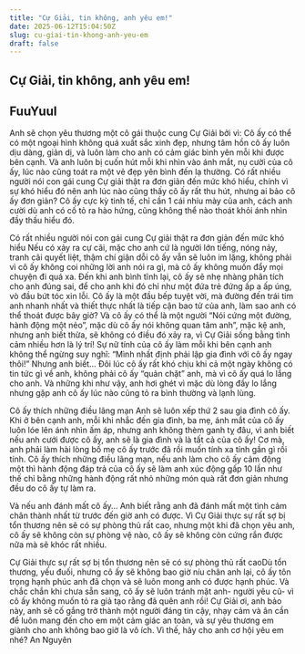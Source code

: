 ```yaml
---
title: "Cự Giải, tin không, anh yêu em!"
date: 2025-06-12T15:04:50Z
slug: cu-giai-tin-khong-anh-yeu-em
draft: false
---
```


## Cự Giải, tin không, anh yêu em!

## FuuYuuI

Anh sẽ chọn yêu thương một cô gái thuộc cung Cự Giải bởi vì:
Cô ấy có thể có một ngoại hình không quá xuất sắc xinh đẹp, nhưng tâm hồn cô ấy luôn dịu dàng, giản dị, và luôn làm cho anh có cảm giác bình yên mỗi khi được bên cạnh. Và anh luôn bị cuốn hút mỗi khi nhìn vào ánh mắt, nụ cười của cô ấy, lúc nào cũng toát ra một vẻ đẹp yên bình đến lạ thường.
Có rất nhiều người nói con gái cung Cự giải thật ra đơn giản đến mức khó hiểu, chính vì sự khó hiểu đó nên anh lúc nào cũng thấy cô ấy rất thu hút, nhưng ai bảo cô ấy đơn giản? Cô ấy cực kỳ tinh tế, chỉ cần 1 cái nhíu mày của anh, cách anh cười dù anh có cố tỏ ra hào hứng, cũng không thể nào thoát khỏi ánh nhìn đầy thấu hiểu đó.

Có rất nhiều người nói con gái cung Cự giải thật ra đơn giản đến mức khó hiểu​
Nếu có xảy ra cự cãi, mặc cho anh cứ là người lớn tiếng, nóng nảy, tranh cãi quyết liệt, thậm chí giận dỗi cô ấy vẫn sẽ luôn im lặng, không phải vì cô ấy không coi những lời anh nói ra gì, mà cô ấy không muốn đẩy mọi chuyện đi quá xa. Đến khi anh bình tĩnh lại, cô ấy sẽ nhẹ nhàng phân tích cho anh đúng sai, để cho anh khi đó chỉ như một đứa trẻ đứng ấp a ấp úng, vò đầu bứt tóc xin lỗi.
Cô ấy là một đầu bếp tuyệt vời, mà đường đến trái tim anh nhanh nhất và thiết thực nhất là tiếp cận bao tử của anh, làm sao anh có thể thoát được bây giờ?
Và cô ấy có thể là một người “Nói cứng một đường, hành động một nẻo”, mặc dù cô ấy nói không quan tâm anh”, mặc kệ anh, nhưng anh biết thừa, sẽ không có điều đó xảy ra, vì Cự Giải sống bằng tình cảm nhiều hơn là lý trí!
Sự nữ tính của cô ấy làm mỗi khi bên cạnh anh không thể ngừng suy nghĩ: “Mình nhất định phải lập gia đình với cô ấy ngay thôi!”
Nhưng anh biết…
Đôi lúc cô ấy rất khó chịu khi cả một ngày không có tin tức gì về anh, không phải cô ấy “quản chặt” anh, mà vì cô ấy quá lo lắng cho anh. Và những khi như vậy, anh hơi ghét vì mặc dù lòng đầy lo lắng nhưng gặp anh cô ấy lúc nào cũng tỏ ra bình thường và lạnh lùng.

Cô ấy thích những điều lãng mạn​
Anh sẽ luôn xếp thứ 2 sau gia đình cô ấy. Khi ở bên cạnh anh, mỗi khi nhắc đến gia đình, ba mẹ, ánh mắt của cô ấy luôn lóe lên ánh nhìn ấm áp, nhưng anh không thèm ganh tỵ đâu, vì anh biết nếu anh cưới được cô ấy, anh sẽ là gia đình và là tất cả của cô ấy! Cơ mà, anh phải làm hài lòng bố mẹ cô ấy trước đã rồi muốn tính xa tính gần gì rồi tính.
Cô ấy thích những điều lãng mạn, nếu anh làm cho cô ấy cảm động một thì hành động đáp trả của cô ấy sẽ làm anh xúc động gấp 10 lần như thế chỉ bằng những hành động rất nhỏ những món quà rất đơn giản nhưng đều do cô ấy tự làm ra.

Và nếu anh đánh mất cô ấy…
Anh biết rằng anh đã đánh mất một tình cảm chân thành nhất từ trước đến giờ anh có được. Vì Cự Giải thực sự rất sợ bị tổn thương nên sẽ có sự phòng thủ rất cao, nhưng một khi đã chọn yêu anh, cô ấy sẽ không còn sự phòng vệ nào, cô ấy sẽ không còn cứng rắn được nữa mà sẽ khóc rất nhiều.

Cự Giải thực sự rất sợ bị tổn thương nên sẽ có sự phòng thủ rất cao​
Dù tổn thương, yếu đuối, nhưng cô ấy sẽ không bao giờ níu chân anh lại, cô ấy tôn trọng hạnh phúc anh đã chọn và sẽ luôn mong anh có được hạnh phúc. Và chắc chắn khi chưa sẵn sang, cô ấy sẽ luôn tránh mặt anh- người yêu cũ- vì cô ấy không muốn tỏ ra giả tạo rằng đã quên anh rồi!
Cự Giải ơi, anh bảo này, anh sẽ cố gắng trở thành một người đáng tin cậy, nhạy cảm và ân cần để luôn mang đến cho em một cảm giác an toàn, và sự yêu thương em giành cho anh không bao giờ là vô ích. Vì thế, hãy cho anh cơ hội yêu em nhé?
An Nguyên​